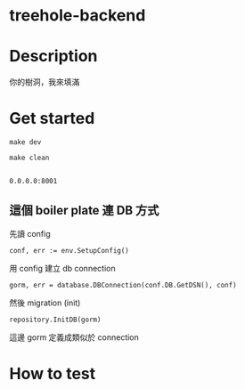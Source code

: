 # treehole-backend

# Description
你的樹洞，我來填滿

# Get started
```
make dev

make clean


0.0.0.0:8001

```

## 這個 boiler plate 連 DB 方式

先讀 config
```
conf, err := env.SetupConfig()
```

用 config 建立 db connection

```
gorm, err = database.DBConnection(conf.DB.GetDSN(), conf)
```

然後 migration (init)
```
repository.InitDB(gorm)
```

這邊 gorm 定義成類似於 connection

# How to test

